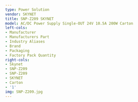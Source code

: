 ```yaml
---
type: Power Solution
vendor: SKYNET
title: SNP-Z209 SKYNET
model: AC/DC Power Supply Single-OUT 24V 10.5A 200W Carton
left-cols:
- Manufacturer
- Manufacturers Part 
- Industry Aliases
- Brand
- Packaging
- Factory Pack Quantity
right-cols:
- Skynet
- SNP-Z209
- SNP-Z209
- SKYNET
- Carton
- '1'
img: SNP-Z209.jpg
---
```

